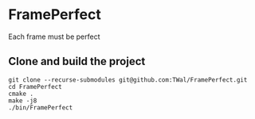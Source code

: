 # FramePerfect
Each frame must be perfect

## Clone and build the project

```
git clone --recurse-submodules git@github.com:TWal/FramePerfect.git
cd FramePerfect
cmake .
make -j8
./bin/FramePerfect
```
